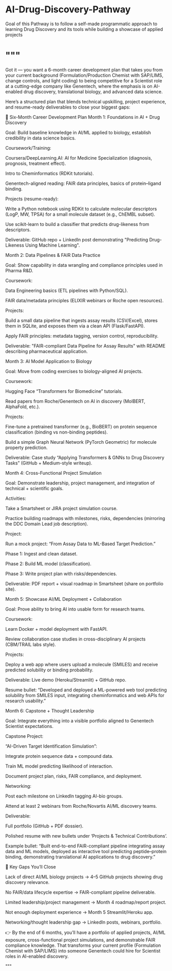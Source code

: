 # AI-Drug-Discovery-Pathway
Goal of this Pathway is to follow a self-made programmatic approach to learning Drug Discovery and its tools while building a showcase of applied projects



# """

Got it — you want a 6-month career development plan that takes you from your current background (Formulation/Production Chemist with SAP/LIMS, change controls, and light coding) to being competitive for a Scientist role at a cutting-edge company like Genentech, where the emphasis is on AI-enabled drug discovery, translational biology, and advanced data science.

Here’s a structured plan that blends technical upskilling, project experience, and resume-ready deliverables to close your biggest gaps:

📅 Six-Month Career Development Plan
Month 1: Foundations in AI + Drug Discovery

Goal: Build baseline knowledge in AI/ML applied to biology, establish credibility in data science basics.

Coursework/Training:

Coursera/DeepLearning.AI: AI for Medicine Specialization (diagnosis, prognosis, treatment effect).

Intro to Cheminformatics (RDKit tutorials).

Genentech-aligned reading: FAIR data principles, basics of protein–ligand binding.

Projects (resume-ready):

Write a Python notebook using RDKit to calculate molecular descriptors (LogP, MW, TPSA) for a small molecule dataset (e.g., ChEMBL subset).

Use scikit-learn to build a classifier that predicts drug-likeness from descriptors.

Deliverable: GitHub repo + LinkedIn post demonstrating "Predicting Drug-Likeness Using Machine Learning".






Month 2: Data Pipelines & FAIR Data Practice

Goal: Show capability in data wrangling and compliance principles used in Pharma R&D.

Coursework:

Data Engineering basics (ETL pipelines with Python/SQL).

FAIR data/metadata principles (ELIXIR webinars or Roche open resources).

Projects:

Build a small data pipeline that ingests assay results (CSV/Excel), stores them in SQLite, and exposes them via a clean API (Flask/FastAPI).

Apply FAIR principles: metadata tagging, version control, reproducibility.

Deliverable: "FAIR-compliant Data Pipeline for Assay Results" with README describing pharmaceutical application.






Month 3: AI Model Application to Biology

Goal: Move from coding exercises to biology-aligned AI projects.

Coursework:

Hugging Face “Transformers for Biomedicine” tutorials.

Read papers from Roche/Genentech on AI in discovery (MolBERT, AlphaFold, etc.).

Projects:

Fine-tune a pretrained transformer (e.g., BioBERT) on protein sequence classification (binding vs non-binding peptides).

Build a simple Graph Neural Network (PyTorch Geometric) for molecule property prediction.

Deliverable: Case study “Applying Transformers & GNNs to Drug Discovery Tasks” (GitHub + Medium-style writeup).





Month 4: Cross-Functional Project Simulation

Goal: Demonstrate leadership, project management, and integration of technical + scientific goals.

Activities:

Take a Smartsheet or JIRA project simulation course.

Practice building roadmaps with milestones, risks, dependencies (mirroring the DDC Domain Lead job description).

Project:

Run a mock project: “From Assay Data to ML-Based Target Prediction.”

Phase 1: Ingest and clean dataset.

Phase 2: Build ML model (classification).

Phase 3: Write project plan with risks/dependencies.

Deliverable: PDF report + visual roadmap in Smartsheet (share on portfolio site).






Month 5: Showcase AI/ML Deployment + Collaboration

Goal: Prove ability to bring AI into usable form for research teams.

Coursework:

Learn Docker + model deployment with FastAPI.

Review collaboration case studies in cross-disciplinary AI projects (CBM/TRAIL labs style).

Projects:

Deploy a web app where users upload a molecule (SMILES) and receive predicted solubility or binding probability.

Deliverable: Live demo (Heroku/Streamlit) + GitHub repo.

Resume bullet: “Developed and deployed a ML-powered web tool predicting solubility from SMILES input, integrating cheminformatics and web APIs for research usability.”






Month 6: Capstone + Thought Leadership

Goal: Integrate everything into a visible portfolio aligned to Genentech Scientist expectations.

Capstone Project:

“AI-Driven Target Identification Simulation”:

Integrate protein sequence data + compound data.

Train ML model predicting likelihood of interaction.

Document project plan, risks, FAIR compliance, and deployment.

Networking:

Post each milestone on LinkedIn tagging AI-bio groups.

Attend at least 2 webinars from Roche/Novartis AI/ML discovery teams.

Deliverable:

Full portfolio (GitHub + PDF dossier).

Polished resume with new bullets under ‘Projects & Technical Contributions’.

Example bullet: “Built end-to-end FAIR-compliant pipeline integrating assay data and ML models, deployed as interactive tool predicting peptide–protein binding, demonstrating translational AI applications to drug discovery.”





🔑 Key Gaps You’ll Close

Lack of direct AI/ML biology projects → 4–5 GitHub projects showing drug discovery relevance.

No FAIR/data lifecycle expertise → FAIR-compliant pipeline deliverable.

Limited leadership/project management → Month 4 roadmap/report project.

Not enough deployment experience → Month 5 Streamlit/Heroku app.

Networking/thought leadership gap → LinkedIn posts, webinars, portfolio.

👉 By the end of 6 months, you’ll have a portfolio of applied projects, AI/ML exposure, cross-functional project simulations, and demonstrable FAIR compliance knowledge. That transforms your current profile (Formulation Chemist with SAP/LIMS) into someone Genentech could hire for Scientist roles in AI-enabled discovery.

"""
#
